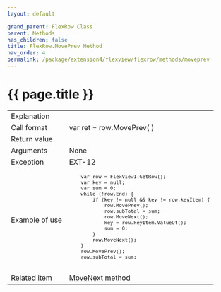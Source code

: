 ```yaml
---
layout: default

grand_parent: FlexRow Class
parent: Methods
has_children: false
title: FlexRow.MovePrev Method
nav_order: 4
permalink: /package/extension4/flexview/flexrow/methods/moveprev
---
```

# {{ page.title }}

<table>
  <tr>
    <td>Explanation</td>
    <td colspan="2"></td>
  </tr>
  <tr>
    <td>Call format</td>
    <td colspan="2">var ret = row.MovePrev( )</td>
  </tr>
  <tr>
    <td>Return value</td>
    <td colspan="2"></td>
  </tr>  
  <tr>
    <td>Arguments</td>
    <td colspan="2">None</td>
  </tr>
  <tr>
    <td>Exception</td>
    <td>EXT-12</td>
    <td></td>
  </tr>
  <tr>
    <td>Example of use</td>
    <td colspan="2"><code><pre>
    var row = FlexView1.GetRow();
    var key = null;
    var sum = 0;
    while (!row.End) {
        if (key != null && key != row.keyItem) {
            row.MovePrev();
            row.subTotal = sum;
            row.MoveNext();
            key = row.keyItem.ValueOf();
            sum = 0;
        }
        row.MoveNext();
    }
    row.MovePrev();
    row.subTotal = sum;
    </pre></code></td>
  </tr>
  <tr>
    <td>Related item</td>
    <td colspan="2"><a href="/package/extension4/flexview/flexrow/methods/movenext">MoveNext</a> method</td>
  </tr>
</table>